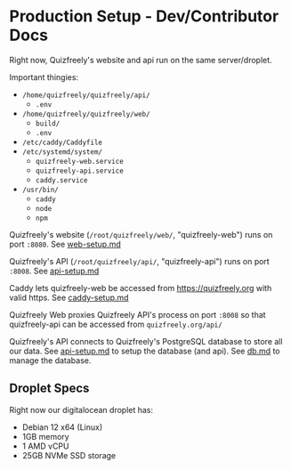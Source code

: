 # Production Setup - Dev/Contributor Docs

Right now, Quizfreely's website and api run on the same server/droplet.

Important thingies:
- `/home/quizfreely/quizfreely/api/`
    - `.env`
- `/home/quizfreely/quizfreely/web/`
    - `build/`
    - `.env`
- `/etc/caddy/Caddyfile`
- `/etc/systemd/system/`
    - `quizfreely-web.service`
    - `quizfreely-api.service`
    - `caddy.service`
- `/usr/bin/`
    - `caddy`
    - `node`
    - `npm`

Quizfreely's website (`/root/quizfreely/web/`, "quizfreely-web") runs on port `:8080`. See [web-setup.md](./web-setup.md)

Quizfreely's API (`/root/quizfreely/api/`, "quizfreely-api") runs on port `:8008`. See [api-setup.md](./api-setup.md)

Caddy lets quizfreely-web be accessed from https://quizfreely.org with valid https. See [caddy-setup.md](./caddy-setup.md)

Quizfreely Web proxies Quizfreely API's process on port `:8008` so that quizfreely-api can be accessed from `quizfreely.org/api/`

Quizfreely's API connects to Quizfreely's PostgreSQL database to store all our data. See [api-setup.md](./api-setup.md) to setup the database (and api). See [db.md](./db.md) to manage the database.

## Droplet Specs

Right now our digitalocean droplet has:
- Debian 12 x64 (Linux)
- 1GB memory
- 1 AMD vCPU
- 25GB NVMe SSD storage
